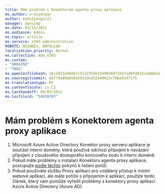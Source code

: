 ```yaml
---
title: Mám problém s Konektorem agenta proxy aplikace
ms.author: v-aiyengar
author: AshaIyengar21
manager: dansimp
ms.date: 01/15/2021
ms.audience: Admin
ms.topic: article
ms.service: o365-administration
ROBOTS: NOINDEX, NOFOLLOW
localization_priority: Normal
ms.collection: Adm_O365
ms.custom:
- "9004356"
- "7802"
ms.openlocfilehash: 26c2823a980b7c5112355b33499489f3d2fad9f4033c4a665a0e423a80ef85c6
ms.sourcegitcommit: b5f7da89a650d2915dc652449623c78be6247175
ms.translationtype: MT
ms.contentlocale: cs-CZ
ms.lasthandoff: 08/05/2021
ms.locfileid: "54039707"
---
```

# <a name="im-having-a-problem-with-the-application-proxy-agent-connector"></a>Mám problém s Konektorem agenta proxy aplikace

1. Microsoft Azure Active Directory Konektor proxy serveru aplikace je součást interní domény, která používá odchozí připojení k navázání připojení z cloudového dostupného koncového bodu k interní doméně.
1. Pokud máte problémy s instalací Konektoru agenta proxy aplikace, postupujte [podle těchto](https://docs.microsoft.com/azure/active-directory/application-proxy-connector-installation-problem/?WT.mc_id=UI_AAD_Enterprise_Apps_Support_L2_Overview) pokynů k řešení potíží.
1. Pokud používáte službu Proxy aplikací pro vzdálený přístup k místní webové aplikaci, ale máte potíže s [](https://docs.microsoft.com/azure/active-directory/manage-apps/application-proxy-debug-connectors) připojením k aplikaci, použijte tento článek, který vám pomůže vyřešit problémy s konektory proxy aplikací Azure Active Directory (Azure AD).